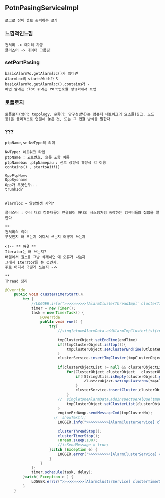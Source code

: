 ## PotnPasingServiceImpl
    로그로 장비 정보 출력하는 로직

### 느낌적인느낌
    전처리 -> 데이터 가공
    클러스터 -> 데이터 그룹핑
    
### setPortPasing
    basicAlarmVo.getAlarmloc()가 있다면
    AlarmLoc의 startsWith가 S
    basicAlarmVo.getAlarmloc().contains가 -
    라면 앞에는 Slot 뒤에는 Port번호를 정규화해서 표현

### 토폴로지
    토폴로지(영어: topology, 문화어: 망구성방식)는 컴퓨터 네트워크의 요소들(링크, 노드 등)을 물리적으로 연결해 놓은 것, 또는 그 연결 방식을 말한다


### ???
    ptpName,setNwType의 의미

    NwType: 네트워크 타입
    ptpName : 포트번호, 슬롯 포함 이름
    ptpNamebau ,ptpNamepau : 선로 상향식 하향식 각 이름
    contains() , startsWith()

    OppPtpName
    OppSysname
    Opp가 무엇인가...
    trunkId?


    Alarmloc = 알람발생 지역?

    클러스터 : 여러 대의 컴퓨터들이 연결되어 하나의 시스템처럼 동작하는 컴퓨터들의 집합을 말한다
    
    **
    전처리의 의미
    무엇인지 왜 쓰는지 어디서 쓰는지 어떻게 쓰는지

    <!-- ** 해결 **
    Iterator는 왜 쓰는지?
    배열에서 원소를 그냥 삭제하면 왜 오류가 나는지
    그래서 Iterator를 쓴 것인지.
    주로 어디서 어떻게 쓰는지 -->

    **
    Thread 정리

```java
@Override
	public void clusterTimerStart(){
		try {
			//LOGGER.info(">>>>>>>>>>[AlarmClusterThreadImpl] clusterTimerStart() timer run clusterKey : " + clusterKey + " <<<<<<<<<<<<<<<<<");
			timer = new Timer();
			task = new TimerTask() {
				@Override
				public void run() {
					try{
						//singletoneAlarmData.addAlarmTmpClusterList(tmpClusterObject);

						tmpClusterObject.setEndTime(endTime);
						if(!tmpClusterObject.isStop()){
                            tmpClusterObject.setClusterEndTime(UtlDateHelper.getCurrentTime());
                        }
						clusterService.insertTmpCluster(tmpClusterObject);
						
						if(clusterObjectList != null && clusterObjectList.size() > 0){
							for(ClusterObject clusterObject : clusterObjectList){
							    if(!StringUtils.isEmpty(clusterObject.getTmpClusterNo())){
                                    clusterObject.setTmpClusterNo(tmpClusterNo);
                                }
								clusterService.insertCluster(clusterObject);
							}
						//	singletoneAlarmData.addInspectoerAlQue(tmpClusterNo);
                            tmpClusterObject.setClusterList(clusterObjectList);
						}
						enginePrdAmqp.sendMessageCmd(tmpClusterNo);
                      //  showText();
						LOGGER.info(">>>>>>>>>>[AlarmClusterService] clusterTimerStart() sendMessage : " + tmpClusterObject.getTmpClusterSeq() + " <<<<<<<<<<<<<<<<<");
						
						clusterThreadStop();
						clusterTimerStop();
                        Thread.sleep(100);
						//isSendMessage = true;
					}catch (Exception e) {
						LOGGER.error(">>>>>>>>>>[AlarmClusterService] clusterTimerStart() run error : " + ExceptionUtils.getStackTrace(e) + " <<<<<<<<<<<<<<<<<");
					}
				}
			};
			timer.schedule(task, delay);
		}catch( Exception e ) {
			LOGGER.error(">>>>>>>>>>[AlarmClusterService] clusterTimerStart() error("+tmpClusterObject.getTmpClusterSeq()+") : " + ExceptionUtils.getStackTrace(e) + " <<<<<<<<<<<<<<<<<");
		}
	}
```
